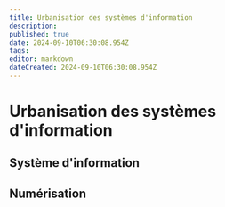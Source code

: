 ```yaml
---
title: Urbanisation des systèmes d'information
description: 
published: true
date: 2024-09-10T06:30:08.954Z
tags: 
editor: markdown
dateCreated: 2024-09-10T06:30:08.954Z
---
```


# Urbanisation des systèmes d'information

## Système d'information

## Numérisation

